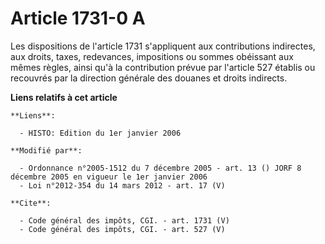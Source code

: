 # Article 1731-0 A

Les dispositions de l'article 1731 s'appliquent aux contributions indirectes, aux droits, taxes, redevances, impositions ou
sommes obéissant aux mêmes règles, ainsi qu'à la contribution prévue par l'article 527 établis ou recouvrés par la direction
générale des douanes et droits indirects.

**Liens relatifs à cet article**

	**Liens**:

	  - HISTO: Edition du 1er janvier 2006

	**Modifié par**:

	  - Ordonnance n°2005-1512 du 7 décembre 2005 - art. 13 () JORF 8 décembre 2005 en vigueur le 1er janvier 2006
	  - Loi n°2012-354 du 14 mars 2012 - art. 17 (V)

	**Cite**:

	  - Code général des impôts, CGI. - art. 1731 (V)
	  - Code général des impôts, CGI. - art. 527 (V)
